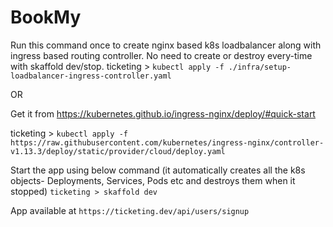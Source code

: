 # BookMy

Run this command once to create nginx based k8s loadbalancer along with ingress based routing controller.
No need to create or destroy every-time with skaffold dev/stop.
ticketing > `kubectl apply -f ./infra/setup-loadbalancer-ingress-controller.yaml`

OR

Get it from https://kubernetes.github.io/ingress-nginx/deploy/#quick-start

ticketing > `kubectl apply -f https://raw.githubusercontent.com/kubernetes/ingress-nginx/controller-v1.13.3/deploy/static/provider/cloud/deploy.yaml`

Start the app using below command (it automatically creates all the k8s objects- Deployments, Services, Pods etc and destroys them when it stopped)
`ticketing > skaffold dev`

App available at `https://ticketing.dev/api/users/signup`
